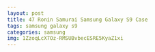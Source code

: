 ```yaml
---
layout: post
title: 47 Ronin Samurai Samsung Galaxy S9 Case
tags: samsung galaxy s9
categories: samsung
img: 1ZzoqLcX7Oz-RMSUBvbecESRE5KyaZ1xi
---
```

